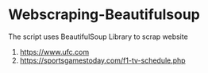 # Webscraping-Beautifulsoup

The script uses BeautifulSoup Library to scrap website 
1) https://www.ufc.com
2) https://sportsgamestoday.com/f1-tv-schedule.php

